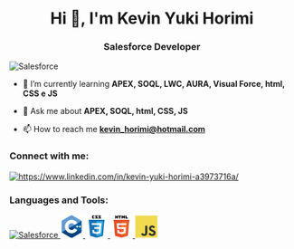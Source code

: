 <h1 align="center">Hi 👋, I'm Kevin Yuki Horimi</h1>
<h3 align="center">Salesforce Developer</h3>
<img src="https://www.salesforce.com/content/dam/sfdc-docs/www/resources/campaign-assets/live-long-and-propser/images/logo.png" alt="Salesforce" width=100px height=70px/>

- 🌱 I’m currently learning **APEX, SOQL, LWC, AURA, Visual Force, html, CSS e JS**

- 💬 Ask me about **APEX, SOQL, html, CSS, JS**

- 📫 How to reach me **kevin_horimi@hotmail.com**

<h3 align="left">Connect with me:</h3>
<p align="left">
<a href="https://www.linkedin.com/in/kevin-yuki-horimi-a3973716a/" target="blank"><img align="center" src="https://raw.githubusercontent.com/rahuldkjain/github-profile-readme-generator/master/src/images/icons/Social/linked-in-alt.svg" alt="https://www.linkedin.com/in/kevin-yuki-horimi-a3973716a/" height="30" width="40" /></a>
</p>

<h3 align="left">Languages and Tools:</h3>
<p align="left"> <a href="https://www.w3schools.com/cpp/" target="_blank" rel="noreferrer"> <img src="https://www.salesforce.com/content/dam/sfdc-docs/www/resources/campaign-assets/live-long-and-propser/images/logo.png" alt="Salesforce" width="50" height="38"/> <img src="https://raw.githubusercontent.com/devicons/devicon/master/icons/cplusplus/cplusplus-original.svg" alt="cplusplus" width="40" height="40"/> </a> <a href="https://www.w3schools.com/css/" target="_blank" rel="noreferrer"> <img src="https://raw.githubusercontent.com/devicons/devicon/master/icons/css3/css3-original-wordmark.svg" alt="css3" width="40" height="40"/> </a> <a href="https://www.w3.org/html/" target="_blank" rel="noreferrer"> <img src="https://raw.githubusercontent.com/devicons/devicon/master/icons/html5/html5-original-wordmark.svg" alt="html5" width="40" height="40"/> </a> <a href="https://developer.mozilla.org/en-US/docs/Web/JavaScript" target="_blank" rel="noreferrer"> <img src="https://raw.githubusercontent.com/devicons/devicon/master/icons/javascript/javascript-original.svg" alt="javascript" width="40" height="40"/></a> </p>
